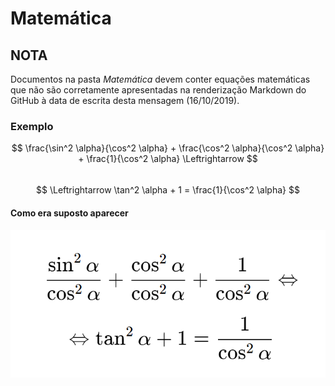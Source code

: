 # Matemática

## NOTA

Documentos na pasta *Matemática* devem conter equações matemáticas que não são corretamente apresentadas na renderização Markdown do GitHub à data de escrita desta mensagem (16/10/2019).

### Exemplo

$$ \frac{\sin^2 \alpha}{\cos^2 \alpha} + \frac{\cos^2 \alpha}{\cos^2 \alpha} + \frac{1}{\cos^2 \alpha} \Leftrightarrow $$  
$$ \Leftrightarrow \tan^2 \alpha + 1 = \frac{1}{\cos^2 \alpha} $$

#### Como era suposto aparecer

![](img.png)